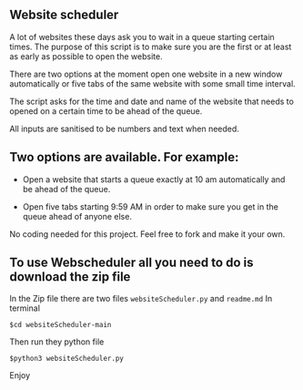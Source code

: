 ## Website scheduler 

A lot of websites these days ask you to wait in a queue starting certain times. The purpose of this script is to make sure you are the first or at least as early as possible to open the website. 

There are two options at the moment open one website in a new window automatically or five tabs of the same website with some small time interval.

The script asks for the time and date and name of the website that needs to opened on a certain time to be ahead of the queue.

All inputs are sanitised to be numbers and text when needed.

## Two options are available. For example:

* Open a website that starts a queue exactly at 10 am automatically and be ahead of the queue.

* Open five tabs starting 9:59 AM in order to make sure you get in the queue ahead of anyone else.

No coding needed for this project. Feel free to fork and make it your own.

## To use Webscheduler all you need to do is download the zip file

In the Zip file there are two files `websiteScheduler.py` and `readme.md` In terminal

```
$cd websiteScheduler-main
```

Then run they python file

```
$python3 websiteScheduler.py
```

Enjoy
